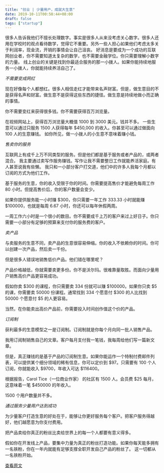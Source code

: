 ```yaml
---
title: "创业 | 少量用户，成就大生意"
date: 2019-10-11T00:58:44+08:00
draft: false
tags: ["startup"]
---
```


很多人告诉我他们不擅长处理数字。事实是很多人从来没考虑关心数字。很多人还用在学校时的观点看待数学，觉得它不重要。另外一些人担心如果他们考虑太多关于利润率，现金流，开销的事情会让自己沮丧。
好消息是要成为一个成功的互联网创业者，你不需要知道太复杂的数学，也不需要金融学位。你只需要理解小数字的力量。
线上创业的关键是找到你最适合服务的那一小拨人。如果你能持续地服务一小拨人，你就能持续养活自己了。

<!--more-->

*不需要变成网红*


现在好像每个人都想红。很多人相信走红才能带来名声财富。但是，做生意目的不是获得名声和财富。做生意不是获得这些东西的捷径。做生意是持续地做小而正确的事情。


你不需要变红来获得很多钱。你不需要获得百万浏览量。


在视频网站上，获得百万浏览量大概值 1000 到 3000 美元。钱并不多。
一些生意可以通过只服务 1500 人获得每年 $450,000 的收入。你甚至可以通过做面向 100 人的生意赚钱。
如你所见，做一小拨人的小生意不意味着赚小钱。


*售卖你的服务*


互联网上有成千上万不同类型的服务。但是他们都是基于服务或者产品的，或两者混合。
我主要通过卖写作服务赚钱。写作让我不需要整日工作就能养活家庭。有人甚至说我有些懒。
我只和一小部分客户打交道，他们中的许多人我每个月都以订阅的方式为他们工作。


基于服务的生意，你的收入受限于你的时间。你需要提高售价才能避免每周工作 80 小时。但提高售价后，你的客户数量会变少。


如果你提供服务能一小时赚 $300，你只需要一年工作 333.33 小时就能赚 $100000，也就是每周 6.67 小时，你还可以每年休假两周。


一周工作六小时是一个很小的数目。你不需要成千上万的客户来过上好日子。你只需要一小部分有足够的预算来支付你的服务费的客户。


*卖产品*


与卖服务的生意不同，卖产品的生意很容易伸缩。你的收入不依赖你的时间。你可以创建一次产品，然后卖一千份。


但是很多人错误地销售低价产品。他们错在哪里呢？


产品价格越低，你就需要卖更多份。你不是沃尔玛。很难靠量取胜。而面向少量用户销售高价产品更容易成功。


假如你卖 $300 的课程，你只需要卖 334 份就可以赚 $100000。如果你只卖 $5 的课，你需要卖 50000 份课程。通常找到 334 个愿意付 $300 的人比找到 50000 个愿意付 $5 的人更容易。


当然，在你能卖出高价产品前，你需要投入时间创作值这个价的产品。


*订阅制*


获利最多的生意模型之一是订阅制。订阅制就是你每个月向同一批人销售产品。


我用订阅制销售自己的文章。客户每月支付我一笔钱，我每周给他们写一篇新文章。


但是，真正赚钱的是基于产品的订阅制生意。如果你能运作一个特制付费邮件列表，可以提供某个细分领域的稀有信息，你可以定价到 $97。只需要有 100 个人订阅，你就能收入 $9700，年收入可达 $116400。


根据报告，Carol Tice（一位商业作家） 的社区有 1500 人。会员费 $25 每月，这意味着一笔 $450000 的年收入。


1500 个用户数量并不多。


*通过服务少量用户达到成功*


为少量客户打造生意的好处在于，能够让你更好服务每个客户。把客户服务得越好，他们越愿意为你支付费用。


把产品卖给你真正的粉丝比卖给世界上的每一个人都要有意义得多。


假如你在开发线上产品，要集中力量为真正的粉丝打造功能。如果你每天能多拥有一名铁粉，你在一年内就能有足够支撑全职开发自己产品的粉丝了。
这一切都从一名铁粉开始。


[查看原文](https://medium.com/escape-motivation/the-power-of-small-numbers-for-your-online-business-cccde7a6a31b)
